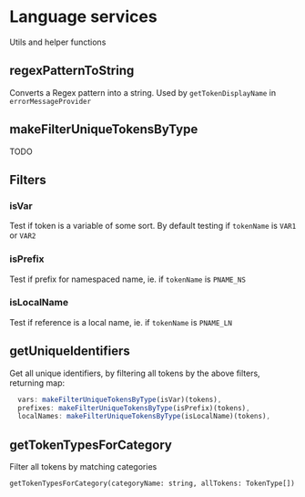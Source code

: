 # Language services

Utils and helper functions

## regexPatternToString

Converts a Regex pattern into a string. Used by `getTokenDisplayName` in `errorMessageProvider`

## makeFilterUniqueTokensByType

TODO

## Filters

### isVar

Test if token is a variable of some sort. By default testing if `tokenName` is `VAR1` or `VAR2`

### isPrefix

Test if prefix for namespaced name, ie. if `tokenName` is `PNAME_NS`

### isLocalName

Test if reference is a local name, ie. if `tokenName` is `PNAME_LN`

## getUniqueIdentifiers

Get all unique identifiers, by filtering all tokens by the above filters, returning map:

```ts
  vars: makeFilterUniqueTokensByType(isVar)(tokens),
  prefixes: makeFilterUniqueTokensByType(isPrefix)(tokens),
  localNames: makeFilterUniqueTokensByType(isLocalName)(tokens),
```

## getTokenTypesForCategory

Filter all tokens by matching categories

`getTokenTypesForCategory(categoryName: string, allTokens: TokenType[])`
